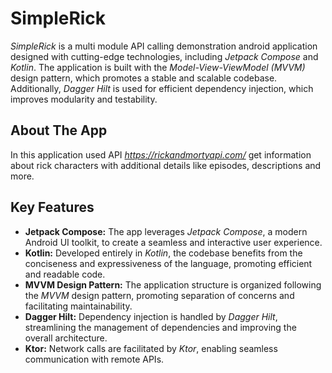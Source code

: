 # SimpleRick
*SimpleRick* is a multi module API calling demonstration android application designed with cutting-edge technologies, including *Jetpack Compose* and *Kotlin*. The application is built with the *Model-View-ViewModel (MVVM)* design pattern, which promotes a stable and scalable codebase. Additionally, *Dagger Hilt* is used for efficient dependency injection, which improves modularity and testability. 

## About The App
In this application used API *https://rickandmortyapi.com/* get information about rick characters with additional details like episodes, descriptions and more.

## Key Features
- **Jetpack Compose:** The app leverages *Jetpack Compose*, a modern Android UI toolkit, to create a seamless and interactive user experience.
- **Kotlin:** Developed entirely in *Kotlin*, the codebase benefits from the conciseness and expressiveness of the language, promoting efficient and readable code.
- **MVVM Design Pattern:** The application structure is organized following the *MVVM* design pattern, promoting separation of concerns and facilitating maintainability.
- **Dagger Hilt:** Dependency injection is handled by *Dagger Hilt*, streamlining the management of dependencies and improving the overall architecture.
- **Ktor:** Network calls are facilitated by *Ktor*, enabling seamless communication with remote APIs.

